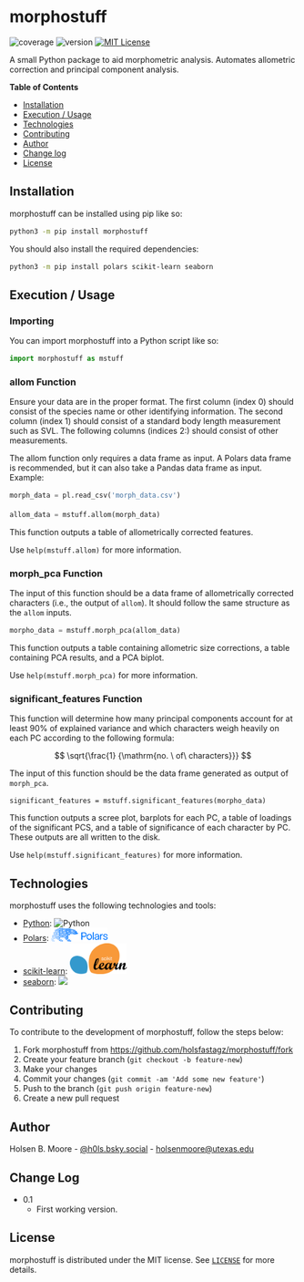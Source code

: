 # morphostuff

![coverage](https://img.shields.io/badge/coverage-70%25-yellowgreen)
![version](https://img.shields.io/badge/version-0.1-blue)
[![MIT License](https://img.shields.io/badge/License-MIT-green.svg)](https://choosealicense.com/licenses/mit/)

A small Python package to aid morphometric analysis. Automates allometric
correction and principal component analysis.

**Table of Contents**
- [Installation](#installation)
- [Execution / Usage](#execution--usage)
- [Technologies](#technologies)
- [Contributing](#contributing)
- [Author](#author)
- [Change log](#change-log)
- [License](#license)

## Installation

morphostuff can be installed using pip like so:

```sh
python3 -m pip install morphostuff
```

You should also install the required dependencies:

```sh
python3 -m pip install polars scikit-learn seaborn
```

## Execution / Usage

### Importing

You can import morphostuff into a Python script like so:

```python
import morphostuff as mstuff
```

### allom Function

Ensure your data are in the proper format. The first column (index 0)
should consist of the species name or other identifying information. The
second column (index 1) should consist of a standard body length measurement
such as SVL. The following columns (indices 2:) should consist of other
measurements. 

The allom function only requires a data frame as input. A Polars data frame
is recommended, but it can also take a Pandas data frame as input. Example:

```python
morph_data = pl.read_csv('morph_data.csv')

allom_data = mstuff.allom(morph_data)
```

This function outputs a table of allometrically corrected features.

Use `help(mstuff.allom)` for more information.

### morph_pca Function

The input of this function should be a data frame of allometrically corrected
characters (i.e., the output of `allom`). It should follow the same structure
as the `allom` inputs.

```python
morpho_data = mstuff.morph_pca(allom_data)
```

This function outputs a table containing allometric size corrections, a table
containing PCA results, and a PCA biplot.

Use `help(mstuff.morph_pca)` for more information.

### significant_features Function

This function will determine how many principal components account for at least
90% of explained variance and which characters weigh heavily on each PC
according to the following formula:

$$
\sqrt{\frac{1} {\mathrm{no. \ of\ characters}}}
$$

The input of this function should be the data frame generated as output of
`morph_pca`. 

```
significant_features = mstuff.significant_features(morpho_data)
```

This function outputs a scree plot, barplots for each PC, a table of loadings
of the significant PCS, and a table of significance of each character by PC.
These outputs are all written to the disk.

Use `help(mstuff.significant_features)` for more information.

## Technologies

morphostuff uses the following technologies and tools:

- [Python](https://www.python.org/): ![Python](https://img.shields.io/badge/python-3670A0?style=for-the-badge&logo=python&logoColor=ffdd54)
- [Polars](https://pola.rs/): <img src="https://github.com/pola-rs/polars-static/blob/master/logos/polars_logo_blue_text.svg" width="100" />
- [scikit-learn](https://scikit-learn.org/stable/): <img src="https://github.com/scikit-learn/scikit-learn/blob/main/doc/logos/1280px-scikit-learn-logo.png" width="100" />
- [seaborn](https://seaborn.pydata.org/): <img src="https://seaborn.pydata.org/_images/logo-wide-lightbg.svg" width="100" />

## Contributing

To contribute to the development of morphostuff, follow the steps below:

1. Fork morphostuff from <https://github.com/holsfastagz/morphostuff/fork>
2. Create your feature branch (`git checkout -b feature-new`)
3. Make your changes
4. Commit your changes (`git commit -am 'Add some new feature'`)
5. Push to the branch (`git push origin feature-new`)
6. Create a new pull request

## Author

Holsen B. Moore - [@h0ls.bsky.social](https://bsky.app/profile/h0ls.bsky.social) - holsenmoore@utexas.edu

## Change Log 

- 0.1
    - First working version.

## License

morphostuff is distributed under the MIT license. See [`LICENSE`](LICENSE) for more details.
